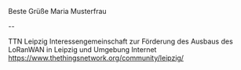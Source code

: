 

Beste Grüße
Maria Musterfrau

--

TTN Leipzig
Interessengemeinschaft zur Förderung des Ausbaus des LoRanWAN in Leipzig und Umgebung
Internet https://www.thethingsnetwork.org/community/leipzig/

